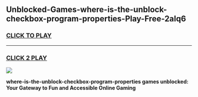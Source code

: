 
## Unblocked-Games-where-is-the-unblock-checkbox-program-properties-Play-Free-2alq6
<h3>
<a href="https://premium76.site?title=where-is-the-unblock-checkbox-program-properties&ref=23A">CLICK TO PLAY</a></h3>
<hr>

<h3>
<a href="https://premium76.site?title=where-is-the-unblock-checkbox-program-properties&ref=23A">CLICK 2 PLAY</a>
  
</h3>

<a href="https://premium76.site?title=where-is-the-unblock-checkbox-program-properties&ref=23A"><img src="https://clearcache.store/games.png"></a>


**where-is-the-unblock-checkbox-program-properties games unblocked: Your Gateway to Fun and Accessible Online Gaming**
